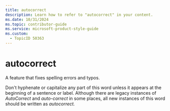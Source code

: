 ```yaml
---
title: autocorrect
description: Learn how to refer to "autocorrect" in your content.
ms.date: 10/31/2024
ms.topic: contributor-guide
ms.service: microsoft-product-style-guide
ms.custom:
  - TopicID 50363
---
```



# autocorrect

A feature that fixes spelling errors and typos.

Don't hyphenate or capitalize any part of this word unless it appears at the beginning of a sentence or label. Although there are legacy instances of *AutoCorrect* and *auto-correct* in some places, all new instances of this word should be written as *autocorrect.*